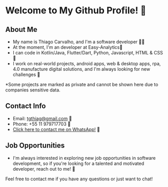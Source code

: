 # Welcome to My Github Profile! 🌟

## About Me
- My name is Thiago Carvalho, and I'm a software developer 👨‍💻
- At the moment, I'm an developer at Easy-Analytics🌱
- I can code in Kotlin/Java, Flutter/Dart, Python, Javascript, HTML & CSS 👀
- I work on real-world projects, android apps, web & desktop apps, rpa, 4.0 manufacture digital solutions, and I'm always looking for new challenges 🚀

*Some projects are marked as private and cannot be shown here due to companies sensitive data.

## Contact Info
- Email: tgthiag@gmail.com 📧
- Phone: +55 11 979717703 📱
- [Click here to contact me on WhatsApp!](https://api.whatsapp.com/send/?phone=5511979717703&text=Ol%C3%A1%20Thiago!&type=phone_number&app_absent=0) 📲

## Job Opportunities
- I'm always interested in exploring new job opportunities in software development, so if you're looking for a talented and motivated developer, reach out to me! 💼


Feel free to contact me if you have any questions or just want to chat!

